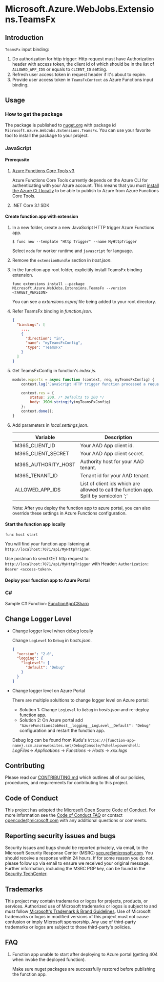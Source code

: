 # Microsoft.Azure.WebJobs.Extensions.TeamsFx

## Introduction

`TeamsFx` input binding:
1. Do authorization for http trigger: Http request must have Authorization header with access token, the client id of which should be in the list of `ALLOWED_APP_IDS` or equals to `CLIENT_ID` setting. 
1. Refresh user access token in request header if it's about to expire.
1. Provide user access token in `TeamsFxContext` as Azure Functions input binding.

## Usage

### How to get the package
The package is published to [nuget.org](https://www.nuget.org/) with package id `Microsoft.Azure.WebJobs.Extensions.TeamsFx`. You can use your favorite tool to install the package to your project.

### JavaScript

#### Prerequsite

1. [Azure Functions Core Tools v3](https://docs.microsoft.com/en-us/azure/azure-functions/functions-run-local?tabs=windows%2Ccsharp%2Cbash#install-the-azure-functions-core-tools).

    Azure Functions Core Tools currently depends on the Azure CLI for authenticating with your Azure account. This means that you must [install the Azure CLI locally](https://docs.microsoft.com/en-us/cli/azure/install-azure-cli) to be able to publish to Azure from Azure Functions Core Tools.

1. .NET Core 3.1 SDK

#### Create function app with extension

1. In a new folder, create a new JavaScript HTTP trigger Azure Functions app.
    
    ```shell
    $ func new --template "Http Trigger" --name MyHttpTrigger
    ```

    Select `node` for worker runtime and `javascript` for language.

1. Remove the `extensionBundle` section in *host.json*.

1. In the function app root folder, explicitily install TeamsFx binding extension.
    
    ```
    func extensions install --package Microsoft.Azure.WebJobs.Extensions.TeamsFx --version <TARGET_VERSION>
    ```

    You can see a *extensions.csproj* file being added to your root directory.

1. Refer TeamsFx binding in *function.json*.

    ```json
    {
      "bindings": [
        ...,
        {
          "direction": "in",
          "name": "myTeamsFxConfig",
          "type": "TeamsFx"
        }
      ]
    }
    ```

1. Get TeamsFxConfig in function's *index.js*.

    ```javascript
    module.exports = async function (context, req, myTeamsFxConfig) {
        context.log('JavaScript HTTP trigger function processed a request.');

        context.res = {
            status: 200, /* Defaults to 200 */
            body: JSON.stringify(myTeamsFxConfig)
        };
        context.done();
    }
    ```

1. Add parameters in *local.settings.json*.

    | Variable | Description |
    |-|-|
    | M365_CLIENT_ID | Your AAD App client id. |
    | M365_CLIENT_SECRET | Your AAD App client secret. |
    | M365_AUTHORITY_HOST | Authority host for your AAD tenant. |
    | M365_TENANT_ID | Tenant id for your AAD tenant. |
    | ALLOWED_APP_IDS | List of client ids which are allowed to call the function app. Split by semicolon ';'  |

    Note: After you deploy the function app to azure portal, you can also override these settings in Azure Functions configuration.

#### Start the function app locally

```shell
func host start
```

You will find your function app listening at `http://localhost:7071/api/MyHttpTrigger`.

Use postman to send GET http request to `http://localhost:7071/api/MyHttpTrigger` with Header: `Authorization: Bearer <access-token>`.

#### Deploy your function app to Azure Portal

### C#

Sample C# Function: [FunctionAppCSharp](tests\TestAssets\FunctionAppCSharp)

## Change Logger Level

- Change logger level when debug locally

  Change `LogLevel` to `Debug` in *hosts.json*.
  ```json
  {
    "version": "2.0",
    "logging": {
      "logLevel": {
        "default": "Debug"
      }
    }
  }
  ```

- Change logger level on Azure Portal

  There are multiple solultions to change logger level on Azure portal:

  * Solution 1: Change `LogLevel` to `Debug` in *hosts.json* and re-deploy function app.
  * Solution 2: On Azure portal add `"AzureFunctionsJobHost__logging__LogLevel__Default": "Debug"` configuration and restart the function app.

  Debug log can be found from Kudu's `https://{function-app-name}.scm.azurewebsites.net/DebugConsole/?shell=powershell`: *LogFiles*-> *Applications* -> *Functions* -> *Hosts* -> *xxx.logs*

## Contributing

Please read our [CONTRIBUTING.md](CONTRIBUTING.md) which outlines all of our policies, procedures, and requirements for contributing to this project.

## Code of Conduct
This project has adopted the [Microsoft Open Source Code of Conduct](https://opensource.microsoft.com/codeofconduct/).
For more information see the [Code of Conduct FAQ](https://opensource.microsoft.com/codeofconduct/faq/) or
contact [opencode@microsoft.com](mailto:opencode@microsoft.com) with any additional questions or comments.

## Reporting security issues and bugs
Security issues and bugs should be reported privately, via email, to the Microsoft Security Response Center (MSRC) secure@microsoft.com. You should receive a response within 24 hours. If for some reason you do not, please follow up via email to ensure we received your original message. Further information, including the MSRC PGP key, can be found in the [Security TechCenter](https://www.microsoft.com/en-us/msrc/faqs-report-an-issue?rtc=1).

## Trademarks
This project may contain trademarks or logos for projects, products, or services. Authorized use of Microsoft trademarks or logos is subject to and must follow [Microsoft's Trademark & Brand Guidelines](https://www.microsoft.com/en-us/legal/intellectualproperty/trademarks/usage/general). Use of Microsoft trademarks or logos in modified versions of this project must not cause confusion or imply Microsoft sponsorship. Any use of third-party trademarks or logos are subject to those third-party's policies.

## FAQ

1. Function app unable to start after deploying to Azure portal (getting 404 when invoke the deployed function).

    Make sure nuget packages are successfully restored before publishing the function app.

